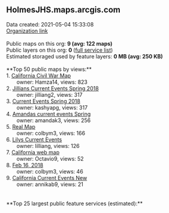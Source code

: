 <h2>HolmesJHS.maps.arcgis.com</h2> Data created: 2021-05-04 15:33:08 <br /><a target='new' href='https://HolmesJHS.maps.arcgis.com'>Organization link</a><br /><br />Public maps on this org: <b>9 (avg: 122 maps)</b><br />Public layers on this org: <b>0 </b>(<a target='new' href='https://services.arcgis.com/IeDQDzygnhOtRCsD/ArcGIS/rest/services'>full service list</a>)<br />Estimated storaged used by feature layers: <b>0 MB (avg: 250 KB)</b><br /><br />**Top 50 public maps by views:**<br />  1. <a target='new' href='https://www.arcgis.com/home/item.html?id=8df159e6e6ff41cca67edf38779de479'>California Civil War Map</a> <br />  &nbsp;&nbsp;&nbsp;&nbsp; &nbsp;&nbsp;owner: Hamza14, views: 823<br />  2. <a target='new' href='https://www.arcgis.com/home/item.html?id=cfd506f6fe0b4cbea2bfebbbc851d627'>Jillians Current Events Spring 2018 </a> <br />  &nbsp;&nbsp;&nbsp;&nbsp; &nbsp;&nbsp;owner: jilliang2, views: 317<br />  3. <a target='new' href='https://www.arcgis.com/home/item.html?id=a5547892f3db496cbec6ff07079b4743'>Current Events Spring 2018</a> <br />  &nbsp;&nbsp;&nbsp;&nbsp; &nbsp;&nbsp;owner: kashyapg, views: 317<br />  4. <a target='new' href='https://www.arcgis.com/home/item.html?id=c5897e85e4d34458b2e916570f7dabc5'>Amandas current events Spring</a> <br />  &nbsp;&nbsp;&nbsp;&nbsp; &nbsp;&nbsp;owner: amandak3, views: 256<br />  5. <a target='new' href='https://www.arcgis.com/home/item.html?id=e15ff0f32c8b428984f7dcec4b0a7ead'>Real Map</a> <br />  &nbsp;&nbsp;&nbsp;&nbsp; &nbsp;&nbsp;owner: colbym3, views: 166<br />  6. <a target='new' href='https://www.arcgis.com/home/item.html?id=84c0080d8e5846459500298fd9656d21'>Lilys Current Events</a> <br />  &nbsp;&nbsp;&nbsp;&nbsp; &nbsp;&nbsp;owner: lilliang, views: 126<br />  7. <a target='new' href='https://www.arcgis.com/home/item.html?id=ade052a639e44a48a98ee3c437f6a9b5'>California web map</a> <br />  &nbsp;&nbsp;&nbsp;&nbsp; &nbsp;&nbsp;owner: Octavio9, views: 52<br />  8. <a target='new' href='https://www.arcgis.com/home/item.html?id=e9f7c927cda5443aa7aaad43c9310c03'>Feb 16, 2018</a> <br />  &nbsp;&nbsp;&nbsp;&nbsp; &nbsp;&nbsp;owner: colbym3, views: 46<br />  9. <a target='new' href='https://www.arcgis.com/home/item.html?id=abc18154f4da4756a2f49c572f2236b2'>California Current Events New</a> <br />  &nbsp;&nbsp;&nbsp;&nbsp; &nbsp;&nbsp;owner: annikab9, views: 21<br /><br /><br />**Top 25 largest public feature services (estimated):**<br />